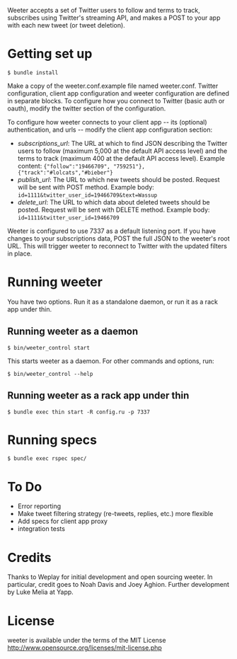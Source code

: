 Weeter accepts a set of Twitter users to follow and terms to track, subscribes using Twitter's streaming API, and makes a POST to your app with each new tweet (or tweet deletion).

Getting set up
==============

    $ bundle install

Make a copy of the weeter.conf.example file named weeter.conf. Twitter configuration, client app configuration and weeter configuration are defined in separate
blocks. To configure how you connect to Twitter (basic auth or oauth), modify the twitter section of the configuration. 

To configure how weeter connects to your client app -- its (optional) authentication, and urls -- modify the client app configuration section:

* _subscriptions_url_: The URL at which to find JSON describing the Twitter users to follow (maximum 5,000 at the default API access level) and the terms to track (maximum 400 at the default API access level). Example content:
    `{"follow":"19466709", "759251"},{"track":"#lolcats","#bieber"}`
* _publish_url_: The URL to which new tweets should be posted. Request will be sent with POST method. Example body:
    `id=1111&twitter_user_id=19466709&text=Wassup`
* _delete_url_: The URL to which data about deleted tweets should be posted. Request will be sent with DELETE method. Example body:
    `id=1111&twitter_user_id=19466709`

Weeter is configured to use 7337 as a default listening port. If you have changes to your subscriptions data, POST the full JSON to the weeter's root URL. This will trigger weeter to reconnect to Twitter with the updated filters in place.

Running weeter
==============

You have two options. Run it as a standalone daemon, or run it as a rack app under thin.

Running weeter as a daemon
--------------------------

    $ bin/weeter_control start

This starts weeter as a daemon. For other commands and options, run:

    $ bin/weeter_control --help

Running weeter as a rack app under thin
---------------------------------------

    $ bundle exec thin start -R config.ru -p 7337


Running specs
=============

    $ bundle exec rspec spec/

To Do
=====
- Error reporting
- Make tweet filtering strategy (re-tweets, replies, etc.) more flexible
- Add specs for client app proxy
- integration tests

Credits
======
Thanks to Weplay for initial development and open sourcing weeter. In particular, credit goes to Noah Davis and Joey Aghion. Further development by Luke Melia at Yapp.

License
=======
weeter is available under the terms of the MIT License http://www.opensource.org/licenses/mit-license.php
